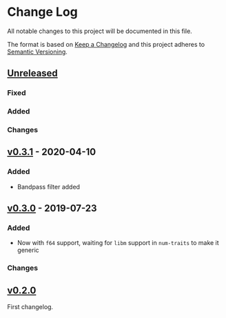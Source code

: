 # Change Log

All notable changes to this project will be documented in this file.

The format is based on [Keep a Changelog](http://keepachangelog.com/)
and this project adheres to [Semantic Versioning](http://semver.org/).


## [Unreleased]

### Fixed

### Added

### Changes

## [v0.3.1] - 2020-04-10

### Added

* Bandpass filter added

## [v0.3.0] - 2019-07-23

### Added

* Now with `f64` support, waiting for `libm` support in `num-traits` to make it generic

### Changes

## [v0.2.0]

First changelog.


[Unreleased]: https://github.com/korken89/biquad-rs/compare/v0.3.1...master
[v0.3.1]: https://github.com/korken89/biquad-rs/compare/v0.2.0...v0.3.1
[v0.3.0]: https://github.com/korken89/biquad-rs/compare/v0.2.0...v0.3.0
[v0.2.0]: https://github.com/korken89/biquad-rs/compare/v0.1.0...v0.2.0
